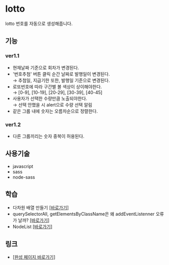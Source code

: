 # lotto
lotto 번호를 자동으로 생성해줍니다.

## 기능
### ver1.1
* 현재날짜 기준으로 회차가 변경된다.
* '번호추첨' 버튼 클릭 순간 날짜로 발행일이 변경된다.<br>
    → 추첨일, 지급기한 또한, 발행일 기준으로 변경된다.
* 로또번호에 따라 구간별 볼 색상이 상이해야한다.<br>
    → [0-9], [10-19], [20-29], [30-39], [40-45]
* 사용자가 선택한 수량만큼 노출되야한다.<br>
    → 선택 안했을 시 alert으로 수량 선택 알림
* 같은 그룹 내에 숫자는 오름차순으로 정렬한다.

### ver1.2
* 다른 그룹끼리는 숫자 중복이 허용된다.


## 사용기술
* javascript
* sass
* node-sass

## 학습
* 다차원 배열 만들기 <a href="https://kim-geonsik.notion.site/bc870a0c62ff4283908a41a2b5cb23df">[바로가기]</a>
* querySelectorAll, getElementsByClassName은 왜 addEventListenner 오류가 날까? <a href="https://kim-geonsik.notion.site/querySelectorAll-getElementsByClassName-addEventListenner-89b384a5554949cd93810a82eea0d491">[바로가기]</a>
* NodeList <a href="https://kim-geonsik.notion.site/NodeList-af6598fe76504342951770fb595e236a">[바로가기]</a>

## 링크
* [[완성 페이지 바로가기]](https://geonsik-kim.github.io/lotto/)
